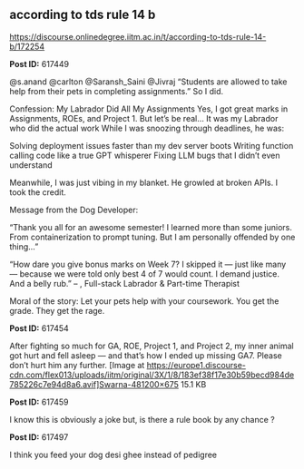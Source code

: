 ## according to tds rule 14 b
https://discourse.onlinedegree.iitm.ac.in/t/according-to-tds-rule-14-b/172254


**Post ID:** 617449

@s.anand @carlton @Saransh_Saini @Jivraj
“Students are allowed to take help from their pets in completing assignments.”
So I did. 

 Confession: My Labrador Did All My Assignments 
Yes, I got great marks in Assignments, ROEs, and Project 1.
But let’s be real…
It was my Labrador who did the actual work 
While I was snoozing through deadlines, he was:

Solving deployment issues faster than my dev server boots
Writing function calling code like a true GPT whisperer
Fixing LLM bugs that I didn’t even understand

Meanwhile, I was just vibing in my blanket.
He growled at broken APIs.
I took the credit. 

 Message from the Dog Developer:

“Thank you all for an awesome semester!
I learned more than some juniors. From containerization to prompt tuning.
But I am personally offended by one thing…”


“How dare you give bonus marks on Week 7?
I skipped it — just like many — because we were told only best 4 of 7 would count.
I demand justice. And a belly rub.”
– , Full-stack Labrador & Part-time Therapist


 Moral of the story:
Let your pets help with your coursework.
You get the grade. They get the rage.

**Post ID:** 617454

After fighting so much for GA, ROE, Project 1, and Project 2, my inner animal got hurt and fell asleep — and that’s how I ended up missing GA7. Please don’t hurt him any further.
[Image at https://europe1.discourse-cdn.com/flex013/uploads/iitm/original/3X/1/8/183ef38f17e30b59becd984de785226c7e94d8a6.avif]Swarna-481200×675 15.1 KB

**Post ID:** 617459

I know this is obviously a joke but, is there a rule book by any chance ?

**Post ID:** 617497

I think you feed your dog desi ghee instead of pedigree
